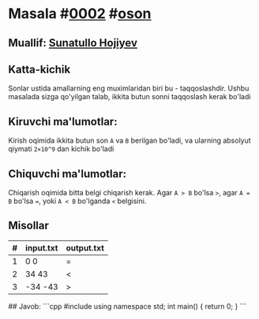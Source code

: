 # Masala #[0002](https://robocontest.uz/tasks/0002) #[oson](https://robocontest.uz/tasks?category=1)
## Muallif: [Sunatullo Hojiyev](https://robocontest.uz/profile/sunnat)
## Katta-kichik
Sonlar ustida amallarning eng muximlaridan biri bu - taqqoslashdir. Ushbu masalada sizga qo'yilgan talab, ikkita butun sonni taqqoslash kerak bo'ladi
## Kiruvchi ma'lumotlar:
Kirish oqimida ikkita butun son `A` va `B` berilgan bo'ladi, va ularning absolyut qiymati `2×10^9` dan kichik bo'ladi
## Chiquvchi ma'lumotlar:
Chiqarish oqimida bitta belgi chiqarish kerak. Agar `A > B` bo'lsa `>`, agar `A = B` bo'lsa `=`, yoki `A < B` bo'lganda `<` belgisini.
## Misollar
<table>
  <thead>
  	<tr>
		<th>#</th>
	    <th>input.txt</th>
	    <th>output.txt</th>
  	</tr>
  </thead>
  <tbody>
  	<tr>
		<td>1</td>
	    <td>0 0</td>
	    <td>=</td>
	</tr>
	  <tr>
	    <td>2</td>
	    <td>34 43</td>
	    <td><</td>
	</tr>
	<tr>
	    <td>3</td>
	    <td>-34 -43</td>
	    <td>></td>
	</tr>
  </tbody>
</table>
## Javob:
```cpp
#include <iostream>
using namespace std;
int main()
{
  return 0;
}
```
